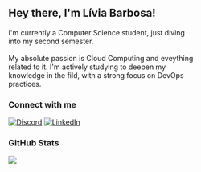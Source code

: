 ## Hey there, I'm Lívia Barbosa!

I'm currently a Computer Science student, just diving <br>
into my second semester. <br> <br>
My absolute passion is Cloud Computing and eveything <br>
related to it. I'm actively studying to deepen my <br>
knowledge in the fild, with a strong focus on DevOps<br>
practices.


### Connect with me
[![Discord](https://img.shields.io/badge/Discord-%237289DA.svg?logo=discord&logoColor=white)](https://discord.gg/chendoie) [![LinkedIn](https://img.shields.io/badge/LinkedIn-%230077B5.svg?logo=linkedin&logoColor=white)](https://linkedin.com/in/livmrb) 

### GitHub Stats
![](https://github-readme-stats.vercel.app/api?username=livmrb&theme=apprentice&hide_border=false&include_all_commits=false&count_private=false)<br/>
